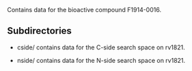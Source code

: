 Contains data for the bioactive compound F1914-0016.

## Subdirectories

- cside/ contains data for the C-side search space on rv1821.

- nside/ contains data for the N-side search space on rv1821.

